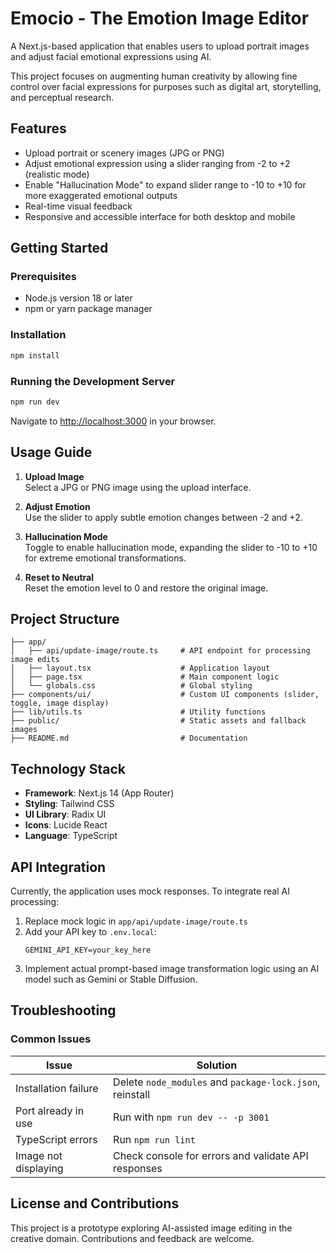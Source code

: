 # Emocio - The Emotion Image Editor

A Next.js-based application that enables users to upload portrait images and adjust facial emotional expressions using AI.

This project focuses on augmenting human creativity by allowing fine control over facial expressions for purposes such as digital art, storytelling, and perceptual research.

## Features

- Upload portrait or scenery images (JPG or PNG)
- Adjust emotional expression using a slider ranging from -2 to +2 (realistic mode)
- Enable "Hallucination Mode" to expand slider range to -10 to +10 for more exaggerated emotional outputs
- Real-time visual feedback
- Responsive and accessible interface for both desktop and mobile

## Getting Started

### Prerequisites

- Node.js version 18 or later
- npm or yarn package manager

### Installation

```bash
npm install
```

### Running the Development Server

```bash
npm run dev
```

Navigate to [http://localhost:3000](http://localhost:3000) in your browser.

## Usage Guide

1. **Upload Image**  
   Select a JPG or PNG image using the upload interface.

2. **Adjust Emotion**  
   Use the slider to apply subtle emotion changes between -2 and +2.

3. **Hallucination Mode**  
   Toggle to enable hallucination mode, expanding the slider to -10 to +10 for extreme emotional transformations.

4. **Reset to Neutral**  
   Reset the emotion level to 0 and restore the original image.

## Project Structure

```
├── app/
│   ├── api/update-image/route.ts     # API endpoint for processing image edits
│   ├── layout.tsx                    # Application layout
│   ├── page.tsx                      # Main component logic
│   └── globals.css                   # Global styling
├── components/ui/                    # Custom UI components (slider, toggle, image display)
├── lib/utils.ts                      # Utility functions
├── public/                           # Static assets and fallback images
├── README.md                         # Documentation
```

## Technology Stack

- **Framework**: Next.js 14 (App Router)
- **Styling**: Tailwind CSS
- **UI Library**: Radix UI
- **Icons**: Lucide React
- **Language**: TypeScript

## API Integration

Currently, the application uses mock responses. To integrate real AI processing:

1. Replace mock logic in `app/api/update-image/route.ts`
2. Add your API key to `.env.local`:
   ```
   GEMINI_API_KEY=your_key_here
   ```
3. Implement actual prompt-based image transformation logic using an AI model such as Gemini or Stable Diffusion.

## Troubleshooting

### Common Issues

| Issue                      | Solution                                                  |
|---------------------------|-----------------------------------------------------------|
| Installation failure      | Delete `node_modules` and `package-lock.json`, reinstall |
| Port already in use       | Run with `npm run dev -- -p 3001`                         |
| TypeScript errors         | Run `npm run lint`                                        |
| Image not displaying      | Check console for errors and validate API responses       |

## License and Contributions

This project is a prototype exploring AI-assisted image editing in the creative domain. Contributions and feedback are welcome.
